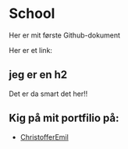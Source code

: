 # School

Her er mit første Github-dokument

Her er et link:

## jeg er en h2


Det er da smart det her!! 


## Kig på mit portfilio på:
* [ChristofferEmil](http://Christofferemil.dk)

